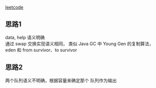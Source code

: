 [leetcode](https://leetcode.com/problems/implement-stack-using-queues/)

## 思路1
data, help 语义明确  
通过 swap 交换实现语义相同， 类似 Java GC 中 Young Gen 的复制算法，eden 和 from survivor、to survivor
  
  
## 思路2
两个队列语义不明确，根据容量来确定那个 队列作为输出